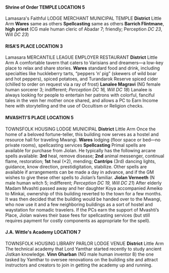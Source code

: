 #### Shrine of Order TEMPLE LOCATION 5
Lamasara's Faithful LODGE MERCHANT MUNICIPAL TEMPLE 
**District** Little Arm
**Wares** same as others
**Spellcasting** same as others
**Barrich Flintmane**, **high priest** (CG male human cleric of Abadar 7; friendly; Perception *DC 23*, Will *DC 23*)
#### RISA’S PLACE LOCATION 3 
Lamasara MERCANTILE LEAGUE EMPLOYER RESTAURANT 
**District** Little Arm
A comfortable tavern that caters to Varisians and dreamers—a low-key place to relax and share stories. 
**Wares** standard food and drink, including specialties like huckleberry tarts, “peppers ’n’ pig” (skewers of wild boar and hot peppers), spiced potatoes, and Turandarok Reserve spiced cider (chilled to order on request via a ray of frost) 
**Lanalee Magravi** (NG female human sorcerer 3; indifferent; *Perception DC 16, Will DC 18*) Lanalee is always looking for people to entertain her patrons with colorful, fanciful tales in the vein her mother once shared, and allows a PC to Earn Income here with storytelling and the use of Occultism or Religion checks. 
#### MVASHTI’S PLACE LOCATION 5 
TOWNSFOLK HOUSING LODGE MUNICIPAL
**District** Little Arm
Once the home of a beloved fortune-teller, this building now serves as a hostel and resource hall for traveling Mwangi. 
**Wares** lodging (floor space or bed—no private rooms), spellcasting services 
**Spellcasting** Primal spells are available for purchase from Jiolan. He typically has the following arcane spells available: **3rd** heal, remove disease; **2nd** animal messenger, continual flame, restoration; **1st** heal (×2), mending; **Cantrips** (3rd) dancing lights, guidance, know direction, prestidigitation, stabilize. Other spells are available if arrangements can be made a day in advance, and if the GM wishes to give these other spells to Jiolan’s familiar. 
**Jiolan Verneeth** (N male human witch 5; indifferent; *Perception DC 19, Will DC 21*) After elderly Madam Mvashti passed away and her daughter Koya accompanied Ameiko to Minkai, ownership of this building reverted to the town for a few months. It was then decided that the building would be handed over to the Mwangi, who now use it and a few neighboring buildings as a sort of hostel and waystation for nomadic travelers. If the PCs earn the support of Mvashti’s Place, Jiolan waives their base fees for spellcasting services (but still requires payment for costly components as appropriate for the spell). 
#### J.A. Wittle's Academy LOCATION 7
TOWNSFOLK HOUSING LIBRARY PARLOR LODGE VENUE 
**District** Little Arm 
The technical academy that Lord Yamthar started recently to study ancient Jistkan knowledge. 
**Vinn Gharban** (NG male human inventor 8) the one tasked by Yamthar to oversee renovations on the building site and attract instructors and creators to join in getting the academy up and running.